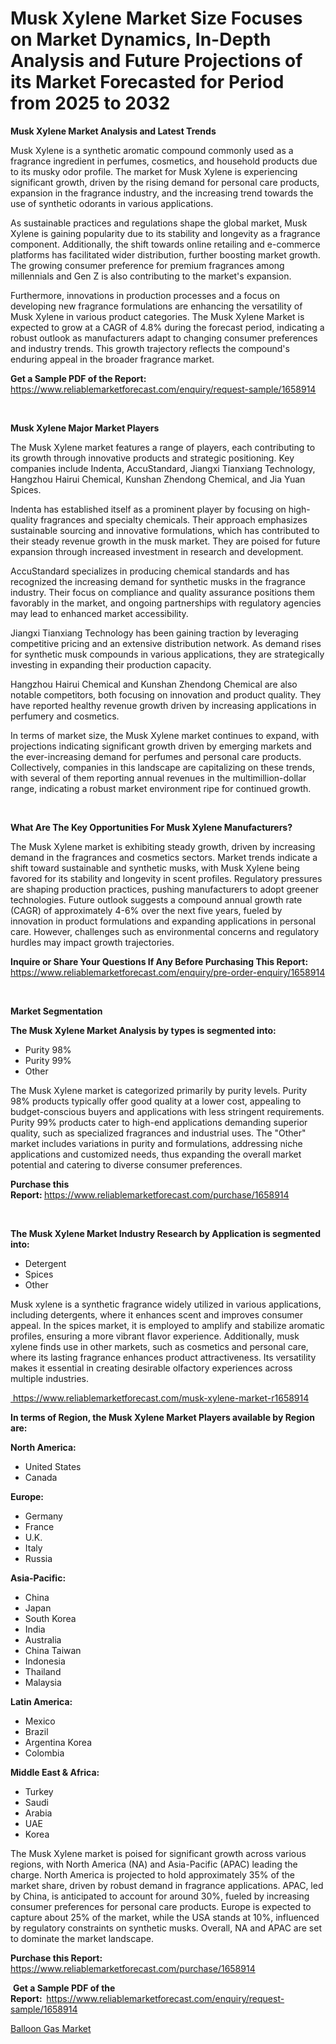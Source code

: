 <p><h1>Musk Xylene Market Size Focuses on Market Dynamics, In-Depth Analysis and Future Projections of its Market Forecasted for Period from 2025 to 2032</h1></p><p><strong>Musk Xylene Market Analysis and Latest Trends</strong></p>
<p><p>Musk Xylene is a synthetic aromatic compound commonly used as a fragrance ingredient in perfumes, cosmetics, and household products due to its musky odor profile. The market for Musk Xylene is experiencing significant growth, driven by the rising demand for personal care products, expansion in the fragrance industry, and the increasing trend towards the use of synthetic odorants in various applications.</p><p>As sustainable practices and regulations shape the global market, Musk Xylene is gaining popularity due to its stability and longevity as a fragrance component. Additionally, the shift towards online retailing and e-commerce platforms has facilitated wider distribution, further boosting market growth. The growing consumer preference for premium fragrances among millennials and Gen Z is also contributing to the market's expansion.</p><p>Furthermore, innovations in production processes and a focus on developing new fragrance formulations are enhancing the versatility of Musk Xylene in various product categories. The Musk Xylene Market is expected to grow at a CAGR of 4.8% during the forecast period, indicating a robust outlook as manufacturers adapt to changing consumer preferences and industry trends. This growth trajectory reflects the compound's enduring appeal in the broader fragrance market.</p></p>
<p><strong>Get a Sample PDF of the Report:&nbsp;</strong> <a href="https://www.reliablemarketforecast.com/enquiry/request-sample/1658914?utm_campaign=2293&utm_medium=2&utm_source=Github&utm_content=ia&utm_term=31032025&utm_id=musk-xylene">https://www.reliablemarketforecast.com/enquiry/request-sample/1658914</a></p>
<p>&nbsp;</p>
<p><strong>Musk Xylene Major Market Players</strong></p>
<p><p>The Musk Xylene market features a range of players, each contributing to its growth through innovative products and strategic positioning. Key companies include Indenta, AccuStandard, Jiangxi Tianxiang Technology, Hangzhou Hairui Chemical, Kunshan Zhendong Chemical, and Jia Yuan Spices.</p><p>Indenta has established itself as a prominent player by focusing on high-quality fragrances and specialty chemicals. Their approach emphasizes sustainable sourcing and innovative formulations, which has contributed to their steady revenue growth in the musk market. They are poised for future expansion through increased investment in research and development.</p><p>AccuStandard specializes in producing chemical standards and has recognized the increasing demand for synthetic musks in the fragrance industry. Their focus on compliance and quality assurance positions them favorably in the market, and ongoing partnerships with regulatory agencies may lead to enhanced market accessibility.</p><p>Jiangxi Tianxiang Technology has been gaining traction by leveraging competitive pricing and an extensive distribution network. As demand rises for synthetic musk compounds in various applications, they are strategically investing in expanding their production capacity.</p><p>Hangzhou Hairui Chemical and Kunshan Zhendong Chemical are also notable competitors, both focusing on innovation and product quality. They have reported healthy revenue growth driven by increasing applications in perfumery and cosmetics.</p><p>In terms of market size, the Musk Xylene market continues to expand, with projections indicating significant growth driven by emerging markets and the ever-increasing demand for perfumes and personal care products. Collectively, companies in this landscape are capitalizing on these trends, with several of them reporting annual revenues in the multimillion-dollar range, indicating a robust market environment ripe for continued growth.</p></p>
<p>&nbsp;</p>
<p><strong>What Are The Key Opportunities For Musk Xylene Manufacturers?</strong></p>
<p><p>The Musk Xylene market is exhibiting steady growth, driven by increasing demand in the fragrances and cosmetics sectors. Market trends indicate a shift toward sustainable and synthetic musks, with Musk Xylene being favored for its stability and longevity in scent profiles. Regulatory pressures are shaping production practices, pushing manufacturers to adopt greener technologies. Future outlook suggests a compound annual growth rate (CAGR) of approximately 4-6% over the next five years, fueled by innovation in product formulations and expanding applications in personal care. However, challenges such as environmental concerns and regulatory hurdles may impact growth trajectories.</p></p>
<p><strong>Inquire or Share Your Questions If Any Before Purchasing This Report:</strong> <a href="https://www.reliablemarketforecast.com/enquiry/pre-order-enquiry/1658914?utm_campaign=2293&utm_medium=2&utm_source=Github&utm_content=ia&utm_term=31032025&utm_id=musk-xylene">https://www.reliablemarketforecast.com/enquiry/pre-order-enquiry/1658914</a></p>
<p>&nbsp;</p>
<p><strong>Market Segmentation</strong></p>
<p><strong>The Musk Xylene Market Analysis by types is segmented into:</strong></p>
<p><ul><li>Purity 98%</li><li>Purity 99%</li><li>Other</li></ul></p>
<p><p>The Musk Xylene market is categorized primarily by purity levels. Purity 98% products typically offer good quality at a lower cost, appealing to budget-conscious buyers and applications with less stringent requirements. Purity 99% products cater to high-end applications demanding superior quality, such as specialized fragrances and industrial uses. The "Other" market includes variations in purity and formulations, addressing niche applications and customized needs, thus expanding the overall market potential and catering to diverse consumer preferences.</p></p>
<p><strong>Purchase this Report:&nbsp;</strong><a href="https://www.reliablemarketforecast.com/purchase/1658914?utm_campaign=2293&utm_medium=2&utm_source=Github&utm_content=ia&utm_term=31032025&utm_id=musk-xylene">https://www.reliablemarketforecast.com/purchase/1658914</a></p>
<p>&nbsp;</p>
<p><strong>The Musk Xylene Market Industry Research by Application is segmented into:</strong></p>
<p><ul><li>Detergent</li><li>Spices</li><li>Other</li></ul></p>
<p><p>Musk xylene is a synthetic fragrance widely utilized in various applications, including detergents, where it enhances scent and improves consumer appeal. In the spices market, it is employed to amplify and stabilize aromatic profiles, ensuring a more vibrant flavor experience. Additionally, musk xylene finds use in other markets, such as cosmetics and personal care, where its lasting fragrance enhances product attractiveness. Its versatility makes it essential in creating desirable olfactory experiences across multiple industries.</p></p>
<p><a href="https://www.reliablemarketforecast.com/musk-xylene-market-r1658914?utm_campaign=2293&utm_medium=2&utm_source=Github&utm_content=ia&utm_term=31032025&utm_id=musk-xylene">&nbsp;https://www.reliablemarketforecast.com/musk-xylene-market-r1658914</a></p>
<p><strong>In terms of Region, the Musk Xylene Market Players available by Region are:</strong></p>
<p>
    <p> <strong> North America: </strong>
        <ul>
            <li>United States</li>
            <li>Canada</li>
        </ul>
        </p> 
    <p> <strong> Europe: </strong>
        <ul>
            <li>Germany</li>
            <li>France</li>
            <li>U.K.</li>
            <li>Italy</li>
            <li>Russia</li>
        </ul>
        </p> 
    <p> <strong> Asia-Pacific: </strong>
        <ul>
            <li>China</li>
            <li>Japan</li>
            <li>South Korea</li>
            <li>India</li>
            <li>Australia</li>
            <li>China Taiwan</li>
            <li>Indonesia</li>
            <li>Thailand</li>
            <li>Malaysia</li>
        </ul>
        </p> 
    <p> <strong> Latin America: </strong>
        <ul>
            <li>Mexico</li>
            <li>Brazil</li>
            <li>Argentina Korea</li>
            <li>Colombia</li>
        </ul>
        </p> 
    <p> <strong> Middle East & Africa: </strong>
        <ul>
            <li>Turkey</li>
            <li>Saudi</li>
            <li>Arabia</li>
            <li>UAE</li>
            <li>Korea</li>
        </ul>
    </p>
    </p>
<p><p>The Musk Xylene market is poised for significant growth across various regions, with North America (NA) and Asia-Pacific (APAC) leading the charge. North America is projected to hold approximately 35% of the market share, driven by robust demand in fragrance applications. APAC, led by China, is anticipated to account for around 30%, fueled by increasing consumer preferences for personal care products. Europe is expected to capture about 25% of the market, while the USA stands at 10%, influenced by regulatory constraints on synthetic musks. Overall, NA and APAC are set to dominate the market landscape.</p></p>
<p><strong>Purchase this Report: </strong><a href="https://www.reliablemarketforecast.com/purchase/1658914?utm_campaign=2293&utm_medium=2&utm_source=Github&utm_content=ia&utm_term=31032025&utm_id=musk-xylene">https://www.reliablemarketforecast.com/purchase/1658914</a></p>
<p>&nbsp;<strong>Get a Sample PDF of the Report:&nbsp;&nbsp;</strong><a href="https://www.reliablemarketforecast.com/enquiry/request-sample/1658914?utm_campaign=2293&utm_medium=2&utm_source=Github&utm_content=ia&utm_term=31032025&utm_id=musk-xylene">https://www.reliablemarketforecast.com/enquiry/request-sample/1658914</a></p>
<p><strong></strong></p>
<p><p><a href="https://github.com/gerdabatiskzv9/Market-Research-Report-List-1/blob/main/balloon-gas-market.md?utm_campaign=2293&utm_medium=2&utm_source=Github&utm_content=ia&utm_term=31032025&utm_id=musk-xylene">Balloon Gas Market</a></p></p>